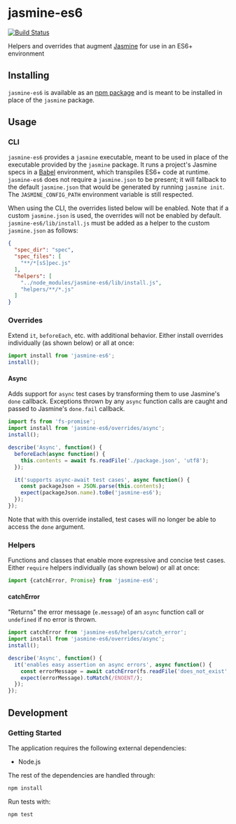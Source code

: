 # jasmine-es6
[![Build Status](https://travis-ci.org/vinsonchuong/jasmine-es6.svg?branch=master)](https://travis-ci.org/vinsonchuong/jasmine-es6)

Helpers and overrides that augment [Jasmine](http://jasmine.github.io) for use
in an ES6+ environment

## Installing
`jasmine-es6` is available as an
[npm package](https://www.npmjs.com/package/jasmine-es6) and is meant to be
installed in place of the `jasmine` package.

## Usage

### CLI
`jasmine-es6` provides a `jasmine` executable, meant to be used in place of
the executable provided by the `jasmine` package. It runs a project's Jasmine
specs in a [Babel](http://babeljs.io) environment, which transpiles ES6+ code
at runtime. `jasmine-es6` does not require a `jasmine.json` to be present; it
will fallback to the default `jasmine.json` that would be generated by running
`jasmine init`. The `JASMINE_CONFIG_PATH` environment variable is still
respected.

When using the CLI, the overrides listed below will be enabled. Note that if a
custom `jasmine.json` is used, the overrides will not be enabled by default.
`jasmine-es6/lib/install.js` must be added as a helper to the custom
`jasmine.json` as follows:

```json
{
  "spec_dir": "spec",
  "spec_files": [
    "**/*[sS]pec.js"
  ],
  "helpers": [
    "../node_modules/jasmine-es6/lib/install.js",
    "helpers/**/*.js"
  ]
}
```

### Overrides
Extend `it`, `beforeEach`, etc. with additional behavior. Either install
overrides individually (as shown below) or all at once:

```js
import install from 'jasmine-es6';
install();
```

#### Async
Adds support for `async` test cases by transforming them to use Jasmine's
`done` callback. Exceptions thrown by any `async` function calls are caught
and passed to Jasmine's `done.fail` callback.

```js
import fs from 'fs-promise';
import install from 'jasmine-es6/overrides/async';
install();

describe('Async', function() {
  beforeEach(async function() {
    this.contents = await fs.readFile('./package.json', 'utf8');
  });

  it('supports async-await test cases', async function() {
    const packageJson = JSON.parse(this.contents);
    expect(packageJson.name).toBe('jasmine-es6');
  });
});
```

Note that with this override installed, test cases will no longer be able to
access the `done` argument.

### Helpers
Functions and classes that enable more expressive and concise test cases.
Either `require` helpers individually (as shown below) or all at once:

```js
import {catchError, Promise} from 'jasmine-es6';
```

#### catchError
"Returns" the error message (`e.message`) of an `async` function call or
`undefined` if no error is thrown.

```js
import catchError from 'jasmine-es6/helpers/catch_error';
import install from 'jasmine-es6/overrides/async';
install();

describe('Async', function() {
  it('enables easy assertion on async errors', async function() {
    const errorMessage = await catchError(fs.readFile('does_not_exist', 'utf8'));
    expect(errorMessage).toMatch(/ENOENT/);
  });
});
```

## Development
### Getting Started
The application requires the following external dependencies:
* Node.js

The rest of the dependencies are handled through:
```bash
npm install
```

Run tests with:
```bash
npm test
```
